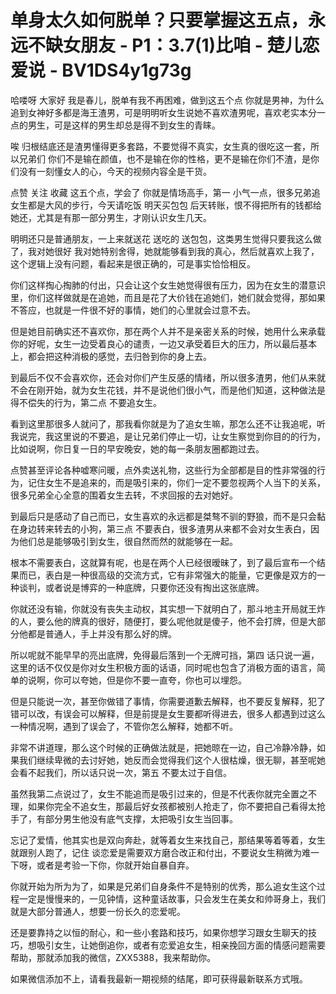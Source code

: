 # 单身太久如何脱单？只要掌握这五点，永远不缺女朋友 - P1：3.7(1)比咱 - 楚儿恋爱说 - BV1DS4y1g73g

哈喽呀 大家好 我是春儿，脱单有我不再困难，做到这五个点 你就是男神，为什么追到女神好多都是海王渣男，可是明明听女生说她不喜欢渣男呢，喜欢老实本分一点的男生，可是这样的男生却总是得不到女生的青睐。

唉 归根结底还是渣男懂得更多套路，不要觉得不真实，女生真的很吃这一套，所以兄弟们 你们不是输在颜值，也不是输在你的性格，更不是输在你们不渣，是你们没有一刻懂女人的心，今天的视频内容全是干货。

点赞 关注 收藏 这五个点，学会了 你就是情场高手，第一 小气一点，很多兄弟追女生都是大风的步行，今天请吃饭 明天买包包 后天转账，恨不得把所有的钱都给她还，尤其是有那一部分男生，才刚认识女生几天。

明明还只是普通朋友，一上来就送花 送吃的 送包包，这类男生觉得只要我这么做了，我对她很好 我对她特别舍得，她就能够看到我的真心，然后就喜欢上我了，这个逻辑上没有问题，看起来是很正确的，可是事实恰恰相反。

你们这样掏心掏肺的付出，只会让这个女生她觉得很有压力，因为在女生的潜意识里，你们这样做就是在追她，而且是花了大价钱在追她们，她们就会觉得，那如果不答应，也就是一件很不好的事情，她们的心里就会过意不去。

但是她目前确实还不喜欢你，那在两个人并不是亲密关系的时候，她用什么来承载你的好呢，女生一边受着良心的谴责，一边又承受着巨大的压力，所以最后基本上，都会把这种消极的感觉，去归咎到你的身上去。

到最后不仅不会喜欢你，还会对你们产生反感的情绪，所以很多渣男，他们从来就不会在刚开始，就为女生花钱，并不是说他们很小气，而是他们知道，这种做法是得不偿失的行为，第二点 不要追女生。

看到这里那很多人就问了，那我看你就是为了追女生嘛，那怎么还不让我追呢，听我说完，我这里说的不要追，是让兄弟们停止一切，让女生察觉到你目的的行为，比如说啊，你日复一日的早安晚安，她的每一条朋友圈都跑过去。

点赞甚至评论各种嘘寒问暖，点外卖送礼物，这些行为全部都是目的性非常强的行为，记住女生不是追来的，而是吸引来的，你们一定不要忽视两个人当下的关系，很多兄弟全心全意的围着女生去转，不求回报的去对她好。

到最后只是感动了自己而已，女生喜欢的永远都是桀骜不驯的野狼，而不是只会黏在身边转来转去的小狗，第三点 不要表白，很多渣男从来都不会对女生表白，因为他们总是能够吸引到女生，很自然而然的就能够在一起。

根本不需要表白，这就算有呢，也是在两个人已经很暧昧了，到了最后宣布一个结果而已，表白是一种很高级的交流方式，它有非常强大的能量，它更像是双方的一种谈判，或者说是博弈的一种底牌，只要你还没有掏出这张底牌。

你就还没有输，你就没有丧失主动权，其实想一下就明白了，那斗地主开局就王炸的人，要么他的牌真的很好，随便打，要么呢他就是傻子，他不会打牌，但是大部分他都是普通人，手上并没有那么好的牌。

所以呢就不能早早的亮出底牌，免得最后落到一个无牌可挡，第四 话只说一遍，这里的话不仅仅是你对女生积极方面的话语，同时呢也包含了消极方面的语言，简单的说啊，你可以夸她，但是你不要一直夸，你也可以埋怨。

但是只能说一次，甚至你做错了事情，你需要道歉去解释，也不要反复解释，犯了错可以改，有误会可以解释，但是前提是女生要都听得进去，很多人都遇到过这么一种情况啊，遇到了误会了，不管你怎么解释，她都不听。

非常不讲道理，那么这个时候的正确做法就是，把她晾在一边，自己冷静冷静，如果我们继续卑微的去讨好她，她反而会觉得我们这个人很枯燥，很无聊，甚至呢她会看不起我们，所以话只说一次，第五 不要太过于自信。

虽然我第二点说过了，女生不能追而是吸引过来的，但是不代表你就完全置之不理，如果你完全不追女生，那最后好女孩都被别人抢走了，你不要把自己看得太抢手了，有部分男生他没有底气支撑，太把吸引女生当回事。

忘记了爱情，他其实也是双向奔赴，就等着女生来找自己，那结果等着等着，女生就跟别人跑了，记住 谈恋爱是需要双方磨合改正和付出，不要说女生稍微为难一下呀，或者是考验一下你，你就开始自暴自弃。

你就开始为所为为了，如果是兄弟们自身条件不是特别的优秀，那么追女生这个过程一定是慢慢来的，一见钟情，这种童话故事，只会发生在美女和帅哥身上，我们就是大部分普通人，想要一份长久的恋爱呢。

还是要靠持之以恒的耐心，和一些小套路和技巧，如果你想学习跟女生聊天的技巧，想吸引女生，让她倒追你，或者有恋爱追女生，相亲挽回方面的情感问题需要帮助，那就添加我的微信，ZXX5388，我来帮助你。

如果微信添加不上，请看我最新一期视频的结尾，即可获得最新联系方式哦。